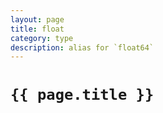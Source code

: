 ```yaml
---
layout: page
title: float
category: type
description: alias for `float64`
---
```


# `{{ page.title }}`
